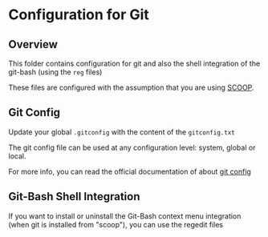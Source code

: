 # Configuration for Git

## Overview

This folder contains configuration for git and also the shell integration of the git-bash (using the `reg` files)

These files are configured with the assumption that you are using [SCOOP](https://scoop.sh).

## Git Config

Update your global `.gitconfig` with the content of the `gitconfig.txt`

The git config file can be used at any configuration level: system, global or local.

For more info, you can read the official documentation of about [git config](https://git-scm.com/docs/git-config)

## Git-Bash Shell Integration

If you want to install or uninstall the Git-Bash context menu integration (when git is installed from "scoop"), you can use the regedit files
